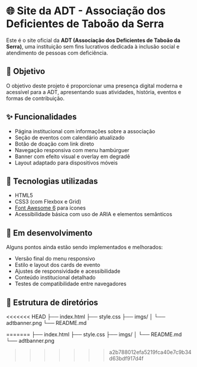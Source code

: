 # 🌐 Site da ADT - Associação dos Deficientes de Taboão da Serra

Este é o site oficial da **ADT (Associação dos Deficientes de Taboão da Serra)**, uma instituição sem fins lucrativos dedicada à inclusão social e atendimento de pessoas com deficiência.

## 📌 Objetivo

O objetivo deste projeto é proporcionar uma presença digital moderna e acessível para a ADT, apresentando suas atividades, história, eventos e formas de contribuição.

## ✨ Funcionalidades

- Página institucional com informações sobre a associação
- Seção de eventos com calendário atualizado
- Botão de doação com link direto
- Navegação responsiva com menu hambúrguer
- Banner com efeito visual e overlay em degradê
- Layout adaptado para dispositivos móveis

## 🧩 Tecnologias utilizadas

- HTML5
- CSS3 (com Flexbox e Grid)
- [Font Awesome 6](https://fontawesome.com/) para ícones
- Acessibilidade básica com uso de ARIA e elementos semânticos

## 🚧 Em desenvolvimento

Alguns pontos ainda estão sendo implementados e melhorados:

- Versão final do menu responsivo
- Estilo e layout dos cards de evento
- Ajustes de responsividade e acessibilidade
- Conteúdo institucional detalhado
- Testes de compatibilidade entre navegadores

## 📁 Estrutura de diretórios

<<<<<<< HEAD
├── index.html
├── style.css
├── imgs/
│   └── adtbanner.png
└── README.md

=======
├── index.html ├── style.css ├── imgs/ │ 
└── README.md                └── adtbanner.png 
>>>>>>> a2b788012efa5219fca40e7c9b34d63bdf917d4f


